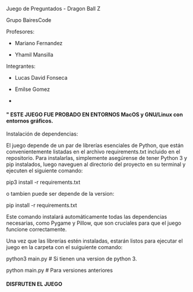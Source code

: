 Juego de Preguntados - Dragon Ball Z

Grupo BairesCode

Profesores:

- Mariano Fernandez

- Yhamil Mansilla

Integrantes:

- Lucas David Fonseca

- Emilse Gomez

- 

#### " ESTE JUEGO FUE PROBADO EN ENTORNOS MacOS y GNU/Linux con entornos gráficos. ####

Instalación de dependencias:

El juego depende de un par de librerías esenciales de Python, que están convenientemente listadas en el archivo requirements.txt incluido en el repositorio. Para instalarlas, simplemente asegúrense de tener Python 3 y pip instalados, luego naveguen al directorio del proyecto en su terminal y ejecuten el siguiente comando:

pip3 install -r requirements.txt

o tambien puede ser depende de la version:

pip install -r requirements.txt

Este comando instalará automáticamente todas las dependencias necesarias, como Pygame y Pillow, que son cruciales para que el juego funcione correctamente.

Una vez que las librerías estén instaladas, estarán listos para ejecutar el juego en la carpeta con el suiguiente comando:

python3 main.py # Si tienen una version de python 3.

python main.py # Para versiones anteriores

#### DISFRUTEN EL JUEGO ####

